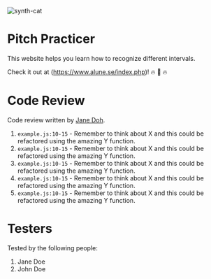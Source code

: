 ![synth-cat](https://i.giphy.com/media/Hcw7rjsIsHcmk/giphy.webp)

# Pitch Practicer

This website helps you learn how to recognize different intervals.

Check it out at (https://www.alune.se/index.php)! :fire: :musical_keyboard: :fire:

# Code Review

Code review written by [Jane Doh](https://github.com/username).

1. `example.js:10-15` - Remember to think about X and this could be refactored using the amazing Y function.
2. `example.js:10-15` - Remember to think about X and this could be refactored using the amazing Y function.
3. `example.js:10-15` - Remember to think about X and this could be refactored using the amazing Y function.
4. `example.js:10-15` - Remember to think about X and this could be refactored using the amazing Y function.
5. `example.js:10-15` - Remember to think about X and this could be refactored using the amazing Y function.

# Testers

Tested by the following people:

1. Jane Doe
2. John Doe

